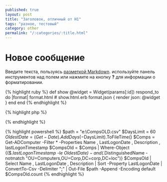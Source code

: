 ```yaml
---
published: true
layout: post
title: "Заголовок, отличный от H1"
tags: "разное, тестовый"
category: other
permalink: "/:categories/:title.html"
---
```


# Новое сообщение

Введите текста, пользуясь [разметкой Markdown](http://daringfireball.net/projects/markdown/). используйте панель инструментов над полем или нажмите на кнопку **?** для информации о форматировании.

{% highlight ruby %}
def show
  @widget = Widget(params[:id])
  respond_to do |format|
    format.html # show.html.erb
    format.json { render json: @widget }
  end
end
{% endhighlight %}

{% highlight php %}
<?php
  phpinfo();
?>
{% endhighlight %}

{% highlight powershell %}
$path = "e:\CompsOLD.csv"
$DaysLimit = 60
$OldestDate = (Get-Date).AddDays(-$DaysLimit).ToFileTime()
$Comps = Get-ADComputer -Filter * -Properties Name , LastLogonDate , Description , lastLogonTimestamp
$CompsOld = $Comps | Where-Object {($_.lastLogonTimestamp -le $OldestDate) -and ($_.DistinguishedName -notmatch "OU=Computers,OU=Corp,DC=corp,DC=loc")}
$CompsOld | Select Name , LastLogonDate , Description | Sort -Property LastLogonDate | ConvertTo-Csv -Delimiter ";" | Out-File $path -Append -Encoding default
$CompsOld.count
{% endhighlight %}